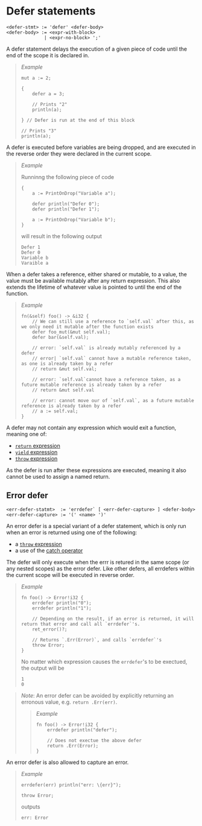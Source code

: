 # Defer statements
```
<defer-stmt> := 'defer' <defer-body>
<defer-body> := <expr-with-block>
              | <expr-no-block> ';'
```

A defer statement delays the execution of a given piece of code until the end of the scope it is declared in.

> _Example_
> ```
> mut a := 2;
> 
> {
>     defer a = 3;
> 
>     // Prints "2"
>     println(a);
> 
> } // Defer is run at the end of this block
> 
> // Prints "3"
> println(a);
> ```

A defer is executed before variables are being dropped, and are executed in the reverse order they were declared in the current scope.

> _Example_
> 
> Runninng the following piece of code
> ```
> {
>     a := PrintOnDrop("Variable a");
> 
>     defer println("Defer 0");
>     defer println("Defer 1");
> 
>     a := PrintOnDrop("Variable b");
> }
> ```
> will result in the following output
> ```
> Defer 1
> Defer 0
> Variable b
> Varaible a
> ```

When a defer takes a reference, either shared or mutable, to a value, the value must be available mutably after any return expression.
This also extends the lifetime of whatever value is pointed to until the end of the function.

> _Example_
> ```
> fn(&self) foo() -> &i32 {
>     // We can still use a reference to `self.val` after this, as we only need it mutable after the function exists
>     defer foo_mut(&mut self.val);
>     defer bar(&self.val);
> 
>     // error: `self.val` is already mutably referenced by a defer
>     // error| `self.val` cannot have a mutable reference taken, as one is already taken by a refer
>     // return &mut self.val;
> 
>     // error: `self.val`cannot have a reference taken, as a future mutable reference is already taken by a refer
>     // return &mut self.val
> 
>     // error: cannot move our of `self.val`, as a future mutable reference is already taken by a refer
>     // a := self.val;
> }
> ```

A defer may not contain any expression which would exit a function, meaning one of:
- [`return` expression]
- [`yield` expression]
- [`throw` expression]

As the defer is run after these expressions are executed, meaning it also cannot be used to assign a named return.

## Error defer
```
<err-defer-statmt>  := 'errdefer` [ <err-defer-capture> ] <defer-body>
<err-defer-capture> := '(' <name> ')'
```

An error defer is a special variant of a defer statement, which is only run when an error is returned using one of the following:
- a [`throw` expression]
- a use of the [catch operator]

The defer will only execute when the errr is retured in the same scope (or any nested scopes) as the error defer.
Like other defers, all errdefers within the current scope will be executed in reverse order.

> _Example_
> ```
> fn foo() -> Error!i32 {
>     errdefer println("0");
>     errdefer println("1");
> 
>     // Depending on the result, if an error is returned, it will return that error and call all `errdefer`'s.
>     ret_error()?;
> 
>     // Returns `.Err(Error)`, and calls `errdefer`'s
>     throw Error;
> }
> ```
> No matter which expression causes the `errdefer`'s to be exectued, the output will be
> ```
> 1
> 0
> ```

> _Note_: An error defer can be avoided by explicitly returning an erronous value, e.g. `return .Err(err)`.
> 
> > _Example_
> > ```
> > fn foo() -> Error!i32 {
> >     errdefer println("defer");
> > 
> >     // Does not exectue the above defer
> >     return .Err(Error);
> > }
> > ```

An error defer is also allowed to capture an error.

> _Example_
> ```
> errdefer(err) println("err: \{err}");
>
> throw Error;
> ```
> outputs
> ```
> err: Error
> ```



[`return` expression]: ../expressions/return-expressions.md
[`yield` expression]:  ../expressions/yield-expressions.md
[`throw` expression]:  ../expressions/throw-expressions.md
[`throw` expression]:  ../expressions/throw-expressions.md
[catch operator]:      ../operators/special-operators.md#catch-operator-